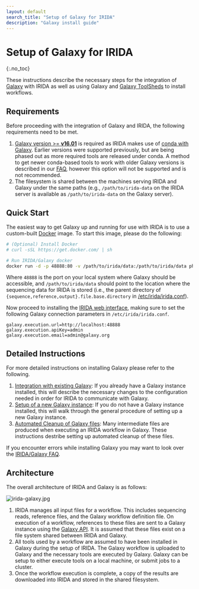 ```yaml
---
layout: default
search_title: "Setup of Galaxy for IRIDA"
description: "Galaxy install guide"
---
```


Setup of Galaxy for IRIDA
=========================
{:.no_toc}

These instructions describe the necessary steps for the integration of [Galaxy][] with IRIDA as well as using Galaxy and [Galaxy ToolSheds][] to install workflows.

Requirements
------------

Before proceeding with the integration of Galaxy and IRIDA, the following requirements need to be met.

1. [Galaxy version >= **v16.01**][galaxy-versions] is required as IRIDA makes use of [conda with Galaxy][].  Earlier versions were supported previously, but are being phased out as more required tools are released under conda.  A method to get newer conda-based tools to work with older Galaxy versions is described in our [FAQ][faq-conda], however this option will not be supported and is not recommended.
2. The filesystem is shared between the machines serving IRIDA and Galaxy under the same paths (e.g., `/path/to/irida-data` on the IRIDA server is available as `/path/to/irida-data` on the Galaxy server).

Quick Start
-----------

The easiest way to get Galaxy up and running for use with IRIDA is to use a custom-built [Docker][] image.  To start this image, please do the following:

```bash
# (Optional) Install Docker
# curl -sSL https://get.docker.com/ | sh

# Run IRIDA/Galaxy docker
docker run -d -p 48888:80 -v /path/to/irida/data:/path/to/irida/data phacnml/galaxy-irida-18.09
```

Where `48888` is the port on your local system where Galaxy should be accessible, and `/path/to/irida/data` should point to the location where the sequencing data for IRIDA is stored (i.e., the parent directory of `{sequence,reference,output}.file.base.directory` in [/etc/irida/irida.conf][irida-conf]).

Now proceed to installing the [IRIDA web interface][irida-web], making sure to set the following Galaxy connection parameters in `/etc/irida/irida.conf`.

```
galaxy.execution.url=http://localhost:48888
galaxy.execution.apiKey=admin
galaxy.execution.email=admin@galaxy.org
```

Detailed Instructions
---------------------

For more detailed instructions on installing Galaxy please refer to the following.

1. [Integration with existing Galaxy][integration-galaxy]: If you already have a Galaxy instance installed, this will describe the necessary changes to the configuration needed in order for IRIDA to communicate with Galaxy.
2. [Setup of a new Galaxy instance][setup-new-galaxy]: If you do not have a Galaxy instance installed, this will walk through the general procedure of setting up a new Galaxy instance.
3. [Automated Cleanup of Galaxy files][galaxy-cleanup]: Many intermediate files are produced when executing an IRIDA workflow in Galaxy. These instructions destribe setting up automated cleanup of these files.

If you encounter errors while installing Galaxy you may want to look over the [IRIDA/Galaxy FAQ][].

Architecture
------------

The overall architecture of IRIDA and Galaxy is as follows:

![irida-galaxy.jpg][]

1. IRIDA manages all input files for a workflow.  This includes sequencing reads, reference files, and the Galaxy workflow definition file.  On execution of a workflow, references to these files are sent to a Galaxy instance using the [Galaxy API][].  It is assumed that these files exist on a file system shared between IRIDA and Galaxy.
2. All tools used by a workflow are assumed to have been installed in Galaxy during the setup of IRIDA.  The Galaxy workflow is uploaded to Galaxy and the necessary tools are executed by Galaxy.  Galaxy can be setup to either execute tools on a local machine, or submit jobs to a cluster.
3. Once the workflow execution is complete, a copy of the results are downloaded into IRIDA and stored in the shared filesystem.

[Docker]: https://www.docker.com/
[irida-galaxy.jpg]: images/irida-galaxy.jpg
[Galaxy API]: https://wiki.galaxyproject.org/Learn/API
[Galaxy]: https://wiki.galaxyproject.org/FrontPage
[integration-galaxy]: existing-galaxy/
[setup-new-galaxy]: setup/
[Galaxy Toolsheds]: https://wiki.galaxyproject.org/ToolShed
[IRIDA/Galaxy FAQ]: ../faq
[conda with Galaxy]: https://docs.galaxyproject.org/en/master/admin/conda_faq.html
[galaxy-versions]: https://docs.galaxyproject.org/en/master/releases/index.html
[faq-conda]: ../faq/#installing-conda-dependencies-in-galaxy-versions--v1601
[irida-conf]: ../web/#core-configuration
[irida-web]: ../web/
[galaxy-cleanup]: cleanup/
